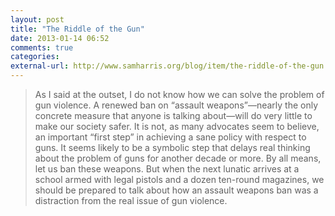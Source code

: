 ```yaml
---
layout: post
title: "The Riddle of the Gun"
date: 2013-01-14 06:52
comments: true
categories: 
external-url: http://www.samharris.org/blog/item/the-riddle-of-the-gun
---
```


> As I said at the outset, I do not know how we can solve the problem of gun violence. A renewed ban on “assault weapons”—nearly the only concrete measure that anyone is talking about—will do very little to make our society safer. It is not, as many advocates seem to believe, an important “first step” in achieving a sane policy with respect to guns. It seems likely to be a symbolic step that delays real thinking about the problem of guns for another decade or more. By all means, let us ban these weapons. But when the next lunatic arrives at a school armed with legal pistols and a dozen ten-round magazines, we should be prepared to talk about how an assault weapons ban was a distraction from the real issue of gun violence.

